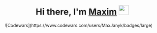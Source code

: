 <h1 align="center">Hi there, I'm <a href="#" target="_blank">Maxim</a> 
<img src="https://github.com/blackcater/blackcater/raw/main/images/Hi.gif" height="32"/></h1>
![Codewars](https://www.codewars.com/users/MaxJanyk/badges/large) 
